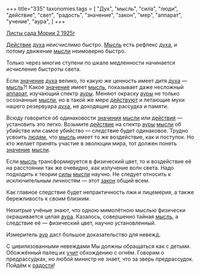 +++
title="335"
taxonomies.tags = [
 "Дух",
 "мысль",
 "сила",
 "люди",
 "действие",
 "свет",
 "радость",
 "значение",
 "закон",
 "мер",
 "аппарат",
 "учение",
 "аура",
]
+++

[Листы сада Мории 2 1925г](/agni/1925)

[Действие](/tags/[действие](/tags/действие)) [духа](/tags/Дух) неисчислимо быстро. [Мысль](/tags/[мысль](/tags/мысль)) есть рефлекс [духа](/tags/Дух), и потому движение [мысли](/tags/[мысль](/tags/мысль)) неимоверно быстро.   

Только через многие ступени по шкале медленности начинается исчисление быстроты света.   

Если [значение](/tags/значение) [духа](/tags/Дух) велико, то какую же ценность имеет дитя [духа](/tags/Дух) — [мысль](/tags/мысль)?! Какое [значение](/tags/значение) имеет [мысль](/tags/мысль), показывает даже несложный [аппарат](/tags/аппарат), изучающий спектр [ауры](/tags/[аура](/tags/аура)). Меняют окраску [ауры](/tags/[аура](/tags/аура)) не только осознанные [мысли](/tags/[мысль](/tags/мысль)), но в такой же мере [действуют](/tags/[действие](/tags/действие)) и летающие мухи нашего резервуара [духа](/tags/Дух), не доходящие до рассудка и памяти.   

Всюду говорится об одинаковости [значения](/tags/значение) [мысли](/tags/[мысль](/tags/мысль)) или [действия](/tags/[действие](/tags/действие)) — установить это легко. Возьмите [действие](/tags/действие) на спектр [ауры](/tags/[аура](/tags/аура)) [мысли](/tags/[мысль](/tags/мысль)) об убийстве или самое убийство — следствие будет одинаковое. Трудно усвоить [людям](/tags/люди), что [мысль](/tags/мысль) имеет то же воздействие, как и поступок. Но кто желает принять участие в эволюции мира, тот должен понять [значение](/tags/значение) [мысли](/tags/[мысль](/tags/мысль)).   

Если [мысль](/tags/мысль) трансформируется в физический цвет, то и воздействие её на расстоянии так же очевидно, как излучение волн света. Надо подходить к теории [силы](/tags/сила) [мысли](/tags/[мысль](/tags/мысль)) научно. Не следует относить к исключительным личностям — этот [закон](/tags/закон) общий всем.   

Как главное следствие будет непрактичность лжи и лицемерия, а также бережливость к своим близким.   

Нехитрые учёные знают, что одною мимолётною мыслью физически окрашивается целая [аура](/tags/аура). Казалось, совершенно тайная [мысль](/tags/мысль), а следствие её — физический цвет, научно установленный.   

Измеритель [аур](/tags/аура) даст большое доказательство для невежд.   

С цивилизованными невеждами Мы должны обращаться как с детьми. Обожжённый палец их [учит](/tags/учение) обхождению с огнём. Говорим о предрассудках, но любой министр не знает, что за зверь предрассудок. Пойдём к [радости](/tags/радость)!   

